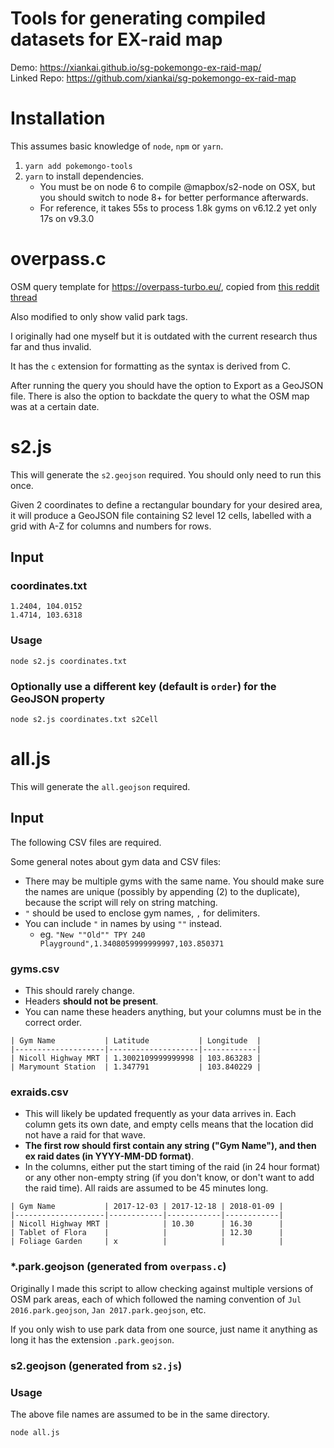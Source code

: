 # Tools for generating compiled datasets for EX-raid map
Demo: https://xiankai.github.io/sg-pokemongo-ex-raid-map/  
Linked Repo: https://github.com/xiankai/sg-pokemongo-ex-raid-map

# Installation
This assumes basic knowledge of `node`, `npm` or `yarn`.

1. `yarn add pokemongo-tools`
2. `yarn` to install dependencies. 
    - You must be on node 6 to compile @mapbox/s2-node on OSX, but you should switch to node 8+ for better performance afterwards.
    - For reference, it takes 55s to process 1.8k gyms on v6.12.2 yet only 17s on v9.3.0

# overpass.c
OSM query template for https://overpass-turbo.eu/, copied from [this reddit thread](https://www.reddit.com/r/TheSilphRoad/comments/7pq1cx/how_i_created_a_map_of_potential_exraids_and_how/)

Also modified to only show valid park tags.

I originally had one myself but it is outdated with the current research thus far and thus invalid.

It has the `c` extension for formatting as the syntax is derived from C.

After running the query you should have the option to Export as a GeoJSON file. There is also the option to backdate the query to what the OSM map was at a certain date.

# s2.js
This will generate the `s2.geojson` required. You should only need to run this once.

Given 2 coordinates to define a rectangular boundary for your desired area, it will produce a GeoJSON file containing S2 level 12 cells, labelled with a grid with A-Z for columns and numbers for rows.

## Input

### coordinates.txt
```
1.2404, 104.0152
1.4714, 103.6318
```

### Usage
`node s2.js coordinates.txt`

### Optionally use a different key (default is `order`) for the GeoJSON property
`node s2.js coordinates.txt s2Cell`

# all.js
This will generate the `all.geojson` required.

## Input
The following CSV files are required. 

Some general notes about gym data and CSV files:
- There may be multiple gyms with the same name. You should make sure the names are unique (possibly by appending (2) to the duplicate), because the script will rely on string matching.
- `"` should be used to enclose gym names, `,` for delimiters.
- You can include `"` in names by using `""` instead.
    - eg. `"New ""Old"" TPY 240 Playground",1.3408059999999997,103.850371`

### gyms.csv
- This should rarely change.
- Headers **should not be present**.
- You can name these headers anything, but your columns must be in the correct order.
```
| Gym Name           | Latitude           | Longitude  |
|--------------------|--------------------|------------|
| Nicoll Highway MRT | 1.3002109999999998 | 103.863283 |
| Marymount Station  | 1.347791           | 103.840229 |
```

### exraids.csv
- This will likely be updated frequently as your data arrives in. Each column gets its own date, and empty cells means that the location did not have a raid for that wave. 
- **The first row should first contain any string ("Gym Name"), and then ex raid dates (in YYYY-MM-DD format)**.
- In the columns, either put the start timing of the raid (in 24 hour format) or any other non-empty string (if you don't know, or don't want to add the raid time). All raids are assumed to be 45 minutes long.
```
| Gym Name           | 2017-12-03 | 2017-12-18 | 2018-01-09 |
|--------------------|------------|------------|------------|
| Nicoll Highway MRT |            | 10.30      | 16.30      |
| Tablet of Flora    |            |            | 12.30      |
| Foliage Garden     | x          |            |            |
```

### *.park.geojson (generated from `overpass.c`)
Originally I made this script to allow checking against multiple versions of OSM park areas, each of which followed the naming convention of `Jul 2016.park.geojson`, `Jan 2017.park.geojson`, etc.

If you only wish to use park data from one source, just name it anything as long it has the extension `.park.geojson`.

### s2.geojson (generated from `s2.js`)

### Usage
The above file names are assumed to be in the same directory.

`node all.js`
